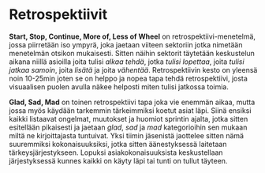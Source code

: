 # Retrospektiivit

**Start, Stop, Continue, More of, Less of Wheel** on retrospektiivi-menetelmä, jossa piirretään iso ympyrä, joka jaetaan viiteen sektoriin jotka nimetään menetelmän otsikon mukaisesti. Sitten näihin sektorit täytetään keskustelun aikana niillä asioilla joita tulisi *alkaa tehdä*, jotka *tulisi lopettaa*, joita *tulisi jatkaa samoin*, joita *lisätä* ja joita *vähentää*. Retrospektiivin kesto on yleensä noin 10-25min joten se on helppo ja nopea tapa tehdä retrospektiivi, josta  visuaalisen puolen avulla näkee helposti miten tulisi jatkossa toimia.

**Glad, Sad, Mad** on toinen retrospektiivi tapa joka vie enemmän aikaa, mutta jossa myös käydään tarkemmin tärkeimmiksi koetut asiat läpi. Siinä ensiksi kaikki listaavat ongelmat, muutokset ja huomiot sprintin ajalta, jotka sitten esitellään pikaisesti ja jaetaan *glad*, *sad* ja *mad* kategorioihin sen mukaan miltä ne kirjoittajasta tuntuivat. Yksi tiimin jäsenistä jaottelee sitten nämä suuremmiksi kokonaisuuksiksi, jotka sitten äänestyksessä laitetaan tärkeysjärjestykseen. Lopuksi asiakokonaisuuksista keskustellaan järjestyksessä kunnes kaikki on käyty läpi tai tunti on tullut täyteen.
